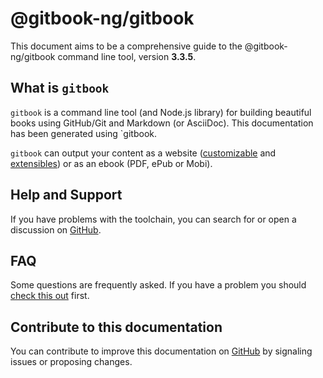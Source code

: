# @gitbook-ng/gitbook

This document aims to be a comprehensive guide to the @gitbook-ng/gitbook command line tool, version **3.3.5**.

## What is `gitbook`

`gitbook` is a command line tool (and Node.js library) for building beautiful books using GitHub/Git and Markdown (or AsciiDoc). This documentation has been generated using `gitbook.

`gitbook` can output your content as a website ([customizable](themes/README.md) and [extensibles](plugins/README.md)) or as an ebook (PDF, ePub or Mobi).

## Help and Support

If you have problems with the toolchain, you can search for or open a discussion on [GitHub](https://github.com/gitbook-ng/gitbook/issues).

## FAQ

Some questions are frequently asked. If you have a problem you should  [check this out](faq.md) first.

## Contribute to this documentation

You can contribute to improve this documentation on [GitHub](https://github.com/gitbook-ng/gitbook) by signaling issues or proposing changes.
